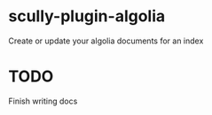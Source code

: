 # scully-plugin-algolia

Create or update your algolia documents for an index

# TODO
Finish writing docs
